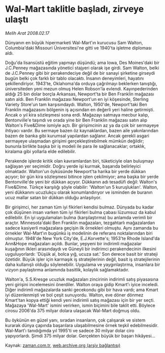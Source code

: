 # Wal-Mart taklitle  başladı, zirveye ulaştı

*Melih Arat 2008.02.17*

<tr><td class="metin" colspan="2" style="padding-top: 20px; padding-left: 5px; padding-right: 10px;">Dünyanın en büyük hipermarketi Wal-Mart'ın kurucusu Sam Walton, Columbia'daki Missouri Üniversitesi'ne gitti ve 1940'ta işletme diploması aldı.</td></tr><tr><td class="metin" colspan="2" style="padding-top: 20px; padding-left: 5px; padding-right: 10px;"><p>Doğu'da lisansüstü eğitim yapmayı düşündü; ama Iowa, Des Moines'daki bir J.C.Penney mağazasında yönetici stajyeri olarak işe girdi. Sam Walton, belki de J.C.Penney gibi bir perakendeciye değil de bir sanayi şirketine girseydi bugün belki çok farklı bir tablo olacaktı. İnsanın deneyimleri, hayatını şekillendiriyor. 1943'te, Oklahoma'da orduya çağrılmayı beklerken tanıştığı, üniversiteden yeni mezun olmuş Helen Robson'la evlendi. Kayınpederinden aldığı 25 bin dolar borçla Arkansas, Newport'ta bir Ben Franklin mağazası satın aldı. Ben Franklin mağazası Newport'un en iyi köşesinde, Sterling Variety Store'un tam karşısındaydı. Walton, 1950'de, Newport'taki Ben Franklin mağazasını bölgenin iş açısından en değerli yeri haline getirmişti. Ancak o yıl kira sözleşmesi sona erdi. Mağazayı satmaya mecbur kalıp, Bentonville'e taşındı ve orada yine bir Ben Franklin mağazası satın alıp Walton's Five&amp;Dime ismiyle açtı. Bir girişimcinin az ya da çok bir sermayeye ihtiyacı vardır. Bu sermaye bazen öz kaynaklardan, bazen aile yakınlarından bazen de banka gibi kurumsal yapılardan sağlanır. Ancak gerekli asgari sermayeye ulaşmadan girişimi gerçekleştirebilmek mümkün değildir; bununla birlikte başka bir iş modeli ile para ile sağlanacaklar; ortaklık, kiralama gibi yollarla elde edilebilir. 
<p> Perakende işlerde kritik olan kavramlardan biri, tüketiciyle olan buluşmayı sağlayan yer seçimidir. Doğru yerde işi kurmak, başarıda belirleyici olmaktadır. Walton'un öyküsünde Newport'ta harika bir yerde dükkan açıyor; bir gün kira sözleşmesi bitince işten çekilmiyor; ama başka bir yerde Bentonville'de yeni bir dükkan açıyor. Dükkanın adı tesadüfi değil: Walton's Five&amp;Dime. Türkçe karşılığı şöyle olabilir: 'Walton'un 5 kuruşlukları'. Walton, yeni dükkanını ucuzlukçu olarak konumlandırıyor ve isminden de buranın ucuz mallar satan bir dükkan olduğu anlaşılıyor. 
<p> Bir girişimci, her zaman tüm iyi fikirleri kendisi bulmaz. Dünyada bu kadar çok düşünen insan varken tüm iyi fikirleri bulma çabası lüzumsuz da kabul edilebilir. En iyi uygulamaları bulma (karşılaştırma) bu anlamda verimli bir araçtır. Minnesota'daki Ben Franklin mağazaları, tezgahtarlı mağazalardan sadece kasiyerli mağazalara geçişin ilk örnekleri olmuştu. Aynı zamanda bu örnekler Wal-Mart'ın bugünkü iş modelinin de referans noktalarından biri olmuştur. 1948'de New York City'de, E.J.Korvette's; 1953'te Rhode Island'da Ann&amp;Hope mağazaları açıldı. Bunlar, yepyeni bir indirimli mağazalar kuşağının ilkleri arasındaydı ve Güneyli bir indirimci perakendecinin ilkesini uyguluyorlardı: 'Düşük al, bolca yığ, ucuza sat.' Son derece basit bir strateji özetidir. Büyük işler için karmaşık iş stratejilerinin değil, basit iş stratejilerinin daha kullanışlı olduğu söylenebilir. Uygulama ve yaygınlaştırma, insanlara bir vizyon paylaştırma anlamında basitlik, kolaylık sağlamaktadır. 
<p> Walton'a, S.S.Kresge ucuzluk mağazaları zincirinin indirimli satış piyasasına yeni girişini incelemesini önerdiler. Walton oraya gidip Kmart'ı iyice inceledi. Diğer indirimli mağazalarda sanki gecekondu gibi bir hava vardı; ama Kmart iyi düzenlenmişti ve bol çeşit sunuyordu. Walton, eve döner dönmez Kmart'tan kopya ettiği kendi yeni indirimli satış mağazası için bir yer seçti. Mağazaya 'Wal-Mart' ismini verirken, ismin biçimini bile taklit etti. Böylece cirosu 2006'da 375 milyar dolara ulaşacak Wal-Mart doğmuş oldu. 
<p> Bu öykünün en güzel yanı, sıradan insanların, çok çalışarak ve sistem kurarak dünya çapında başarılara ulaşabilmesine örnek teşkil edebilmesidir. Wal-Mart'ı tanıdığımda yıl 1995'ti ve sadece 30 milyar dolar ciro yapıyorlardı. Şimdi 375 milyar dolar. Gerçekten büyük bir başarı hikâyesi... <br/></p></p></p></p></p></td></tr>

Kaynak: [zaman.com.tr](http://zaman.com.tr/yazar.do?yazino=652874), [web.archive.org (arşiv bağlantısı)](http://web.archive.org/web/20080512234537/http://zaman.com.tr:80/yazar.do?yazino=652874)
